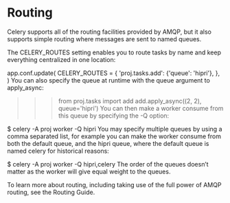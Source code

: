 # Routing

Celery supports all of the routing facilities provided by AMQP, but it also supports simple routing where messages are sent to named queues.

The CELERY_ROUTES setting enables you to route tasks by name and keep everything centralized in one location:

app.conf.update(
    CELERY_ROUTES = {
        'proj.tasks.add': {'queue': 'hipri'},
    },
)
You can also specify the queue at runtime with the queue argument to apply_async:

>>> from proj.tasks import add
>>> add.apply_async((2, 2), queue='hipri')
You can then make a worker consume from this queue by specifying the -Q option:

$ celery -A proj worker -Q hipri
You may specify multiple queues by using a comma separated list, for example you can make the worker consume from both the default queue, and the hipri queue, where the default queue is named celery for historical reasons:

$ celery -A proj worker -Q hipri,celery
The order of the queues doesn’t matter as the worker will give equal weight to the queues.

To learn more about routing, including taking use of the full power of AMQP routing, see the Routing Guide.